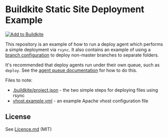 # Buildkite Static Site Deployment Example

[![Add to Buildkite](https://buildkite.com/button.svg)](https://buildkite.com/new)

This repository is an example of how to run a deploy agent which performs a simple deployment via `rsync`. It also contains an example of using a [branch configuration](https://buildkite.com/docs/guides/branch-configuration) to deploy non-master branches to separate folders.

It's recommended that deploy agents run under their own queue, such as `deploy`. See the [agent queue documentation](https://buildkite.com/docs/agent/queues) for how to do this.

Files to note:

* [.buildkite/project.json](.buildkite/project.json) - the two simple steps for deploying files using rsync
* [vhost.example.yml](vhost.example.yml) - an example Apache vhost configuration file

## License

See [Licence.md](Licence.md) (MIT)
